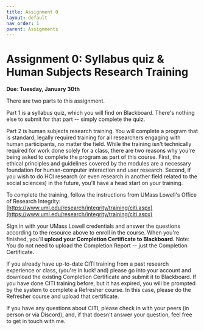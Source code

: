 ```yaml
---
title: Assignment 0
layout: default
nav_order: 1
parent: Assignments
---
```


# Assignment 0: Syllabus quiz & Human Subjects Research Training

**Due: Tuesday, January 30th**

There are two parts to this assignment.

Part 1 is a syllabus quiz, which you will find on Blackboard. There's nothing else to submit for that part -- simply complete the quiz.

Part 2 is human subjects research training. You will complete a program that is standard, legally required training for all researchers engaging with human participants, no matter the field. While the training isn't technically required for work done solely for a class, there are two reasons why you're being asked to complete the program as part of this course. First, the ethical principles and guidelines covered by the modules are a necessary foundation for human-computer interaction and user research. Second, if you wish to do HCI research (or even research in another field related to the social sciences) in the future, you'll have a head start on your training.

To complete the training, follow the instructions from UMass Lowell's Office of Research Integrity:
[https://www.uml.edu/research/integrity/training/citi.aspx](https://www.uml.edu/research/integrity/training/citi.aspx)

Sign in with your UMass Lowell credentials and answer the questions according to the resource above to enroll in the course. When you're finished, you'll **upload your Completion Certificate to Blackboard**. Note: You do not need to upload the Completion Report -- just the Completion Certificate.

If you already have up-to-date CITI training from a past research experience or class, (you're in luck! and) please go into your account and download the existing Completion Certificate and submit it to Blackboard. If you have done CITI training before, but it has expired, you will be prompted by the system to complete a Refresher course. In this case, please do the Refresher course and upload that certificate.

If you have any questions about CITI, please check in with your peers (in person or via Discord), and, if that doesn't answer your question, feel free to get in touch with me.
